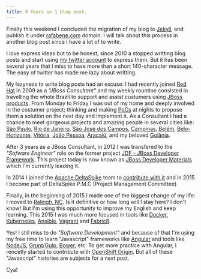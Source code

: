```yaml
---
title: 5 Years in 1 blog post.
---
```


Finally this weekend I concluded the migration of my blog to [Jekyll](https://jekyllrb.com/), and publish it under [rafabene.com](http://rafabene.com) domain. I will talk about this process in another blog post since I have a lot of to write.

I love express ideas but to be honest, since 2010 a stopped writting blog posts and start using [my twitter account](https://twitter.com/rafabene/) to express them. But it has been several years that I miss to have more than a short 140-character message. The easy of twitter has made me lazy about writting.

My lazyness to write blog posts had an excuse: I had recently joined [Red Hat](http://www.redhat.com) in 2009 as a *"JBoss Consultant"* and my weekly rountine consisted in travelling the whole Brazil to support and assist custumers using [JBoss products](http://www.jboss.org/products/). From Monday to Friday I was out of my home and deeply involved in the costumer project; thinking and making [PoCs](https://en.wikipedia.org/wiki/Proof_of_concept) at nights to propose them a solution on the next day and implement it. As a Consultant I had a chance to meet gorgeous projects and amazing people in several cities like: [São Paulo](https://www.google.com/maps/place/São+Paulo+-+State+of+São+Paulo,+Brazil), [Rio de Janeiro](https://www.google.com/maps/place/Rio+de+Janeiro,+RJ,+Brazil/), [São José dos Campos](https://www.google.com/maps/place/São+José+dos+Campos+-+SP,+Brazil), [Campinas](https://www.google.com/maps/place/Campinas+-+State+of+São+Paulo,+Brazil), [Belém](https://www.google.com/maps/place/Belém+-+PA,+Brazil/), [Belo-Horizonte](https://www.google.com/maps/place/Belo+Horizonte+-+State+of+Minas+Gerais,+Brazil), [Vitória](https://www.google.com/maps/place/Vitoria,+Belo+Horizonte+-+MG,+Brazil), [João Pessoa](https://www.google.com/maps/place/João+Pessoa,+State+of+Paraíba,+Brazil), [Aracajú](https://www.google.com/maps/place/Aracaju+-+SE,+Brazil), and my beloved [Goiânia](https://www.google.com/maps/place/Goiânia+-+State+of+Goiás,+Brazil).

After 3 years as a JBoss Consultant, in 2012 I was transfered to the *"Sofware Engineer"* role on the former project [JDF - JBoss Developer Framework](/2013/03/13/what-is-JDF/). This project today is now known as [JBoss Developer Materials](http://www.jboss.org/developer-materials/#!) which I'm currently leading it. 

In 2014 I joined the [Apache DeltaSpike](http://deltaspike.apache.org/) team to [contribute with it](https://github.com/apache/deltaspike/graphs/contributors) and in 2015 I become part of DeltaSpike P.M.C (Project Management Committee)

Finally, in the beginning of 2015 I made one of the biggest change of my life: I moved to [Raleigh, NC](https://www.google.com/maps/place/Raleigh,+NC). Is it definitive or how long will I stay here? I don't know! But I'm using this opportunity to improve my English and keep learning. This 2015 I was much more focused in tools like [Docker](https://docs.docker.com/), [Kubernetes](http://kubernetes.io/), [Ansible](http://docs.ansible.com/ansible/index.html), [Vagrant](https://docs.vagrantup.com/v2/getting-started/) and [Fabric8](http://fabric8.io/).

Yes! I still miss to do *"Software Development"* and because of that I'm using my free time to learn "Javascript" frameworks like [Angular](https://angularjs.org/) and tools like [NodeJS](https://nodejs.org/en/), [Grunt](http://gruntjs.com/)/[Gulp](http://gulpjs.com/), [Bower](http://bower.io/), etc. To get more practice with Angular, I rencetly started to contribute with [OpenShift Origin](https://github.com/openshift/origin/pull/4704/). But all of these "Javascript" histories are subjects for a next post.

Cya!
